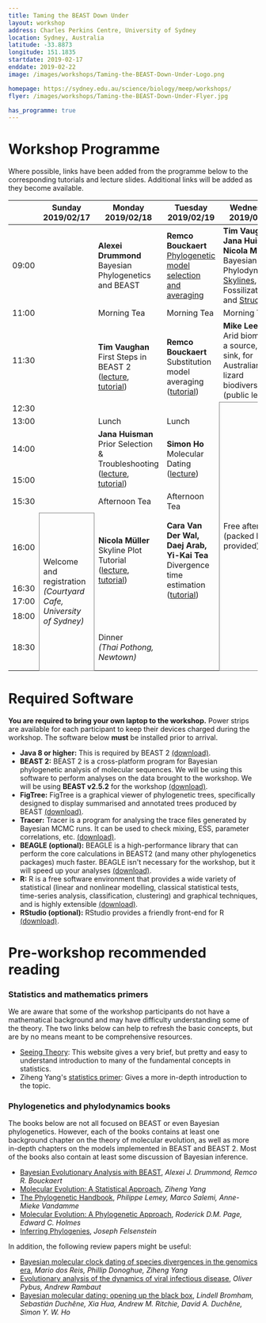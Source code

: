 ```yaml
---
title: Taming the BEAST Down Under
layout: workshop
address: Charles Perkins Centre, University of Sydney
location: Sydney, Australia
latitude: -33.8873
longitude: 151.1835
startdate: 2019-02-17
enddate: 2019-02-22
image: /images/workshops/Taming-the-BEAST-Down-Under-Logo.png

homepage: https://sydney.edu.au/science/biology/meep/workshops/
flyer: /images/workshops/Taming-the-BEAST-Down-Under-Flyer.jpg

has_programme: true
---
```


# Workshop Programme

Where possible, links have been added from the programme below to the corresponding tutorials and lecture slides.
Additional links will be added as they become available.

<table>
<thead>

<tr>
<th></th>
<th> Sunday <br> 2019/02/17 </th>
<th> Monday <br> 2019/02/18</th>
<th> Tuesday <br> 2019/02/19 </th>
<th> Wednesday <br> 2019/02/20 </th>
<th> Thursday <br> 2019/02/21 </th>
<th> Friday <br> 2019/02/22 </th>
</tr>

</thead>

<tbody>

<tr>
<td> 09:00</td>
<td></td>
<td> <b>Alexei Drummond</b> <br> Bayesian Phylogenetics and BEAST </td>
<td> <b>Remco Bouckaert</b> <br> <a href="https://github.com/Taming-the-BEAST/Taming-the-BEAST-2019-Sydney-Lectures/raw/master/Day2_ModelSelection.pdf">Phylogenetic model selection and averaging</a> </td>
<td> <b>Tim Vaughan, Jana Huisman, Nicola M&uuml;ller</b> <br> Bayesian Phylodynamics: <a href="https://tgvaughan.github.io/TTB_Lectures/Phylodynamics">Skylines</a>, Fossilization and <a href="https://slides.com/nicolamueller/20190218ttbstrutured#/20190218ttbstrutured">Structure</a> </td>
<td> <b>Mike Lee</b> <br> Bayesian phylogenetics for phenotypic and palaeontological datasets </td>
<td> <b>Sebastián Duchêne</b> <br> Tip-dating and phylodynamics </td>
</tr>

<tr>
<td> 11:00 </td>
<td></td>
<td> Morning Tea </td>
<td> Morning Tea </td>
<td> Morning Tea </td>
<td> Morning Tea </td>
<td> Morning Tea </td>
</tr>


<tr>
<td> 11:30 </td>
<td></td>
<td rowspan="2"> <b>Tim Vaughan</b>
    <br> First Steps in BEAST&nbsp;2<br>
    (<a href="https://tgvaughan.github.io/TTB_Lectures/FirstSteps/">lecture</a>, <a href="https://taming-the-beast.org/tutorials/Introduction-to-BEAST2/">tutorial</a>) </td>
<td rowspan="2"> <b>Remco Bouckaert</b> <br> Substitution model averaging <br>
    (<a href="https://taming-the-beast.org/tutorials/Substitution-model-averaging/">tutorial</a>) </td>
<td> <b>Mike Lee</b> <br> Arid biomes as a source, not sink, for Australian lizard biodiversity
<br> (public lecture) </td>
<td rowspan="2"> <b>Jana Huisman</b> <br> Fossilized birth-death model analyses <br> (<a href="https://taming-the-beast.org/tutorials/FBD-tutorial/">tutorial</a>) </td>
<td rowspan="2"> <b>Nicola Müller</b> <br> Isolation with Migration using Coupled MCMC <br> (<a href="https://taming-the-beast.org/tutorials/AIM-Tutorial">tutorial</a>) </td>
</tr>

<tr>
<td> 12:30 </td>
<td></td>
<td rowspan="10" style="border: solid 1px gray"> Free afternoon<br>(packed lunch provided)</td>
</tr>

<tr>
<td> 13:00 </td>
<td></td>
<td>Lunch</td>
<td>Lunch</td>
<td>Lunch</td>
<td>Lunch</td>
</tr>

<tr>
<td> 14:00 </td>
<td></td>
<td rowspan="2"> <b>Jana Huisman</b> <br> Prior Selection &amp; Troubleshooting <br> (<a href="https://github.com/Taming-the-BEAST/Taming-the-BEAST-2019-Sydney-Lectures/raw/master/Priors_and_trouble.pdf">lecture</a>, <a href="https://taming-the-beast.org/tutorials/Prior-selection/">tutorial</a>)</td>
<td rowspan="2"> <b>Simon Ho </b> <br> Molecular Dating (<a href="https://github.com/Taming-the-BEAST/Taming-the-BEAST-2019-Sydney-Lectures/raw/master/Day2_MolecularDating.pdf">lecture</a>)</td>
<td> <b>David Duchêne</b> <br> Species trees and gene trees
(<a href="https://github.com/Taming-the-BEAST/Taming-the-BEAST-2019-Sydney-Lectures/raw/master/Day4_SpeciesGeneTreesDDuchene.pdf">lecture</a>)</td>
<td rowspan="2"> <b>Tim Vaughan</b> <br> Bacterial genomics </td>
</tr>

<tr>
<td> 15:00 </td>
<td></td>
<td rowspan="3"> <b>Jérémie Sciré, Nicola Müller</b> <br>
    Analyzing structured populations under birth-death and coalescent models <br>
    (<a href="https://taming-the-beast.org/tutorials/Structured-birth-death-model/">tutorial 1</a>, <a href="https://taming-the-beast.org/tutorials/Mascot-Tutorial/">tutorial 2</a>)
</td>
</tr>


<tr>
<td> 15:30 </td>
<td></td>
<td> Afternoon Tea </td>
<td> Afternoon Tea </td>
<td> Afternoon Tea </td>
</tr>

<tr>
<td> 16:00 </td>
<td rowspan="5" style="border: solid 1px gray">
Welcome and registration<br> <i>(Courtyard Cafe,<br>University of Sydney)</i></td>
<td rowspan="3"> <b>Nicola Müller</b> <br> Skyline Plot Tutorial <br>
(<a href="https://slides.com/nicolamueller/skyline-plots/">lecture</a>,
<a href="https://taming-the-beast.org/tutorials/Skyline-plots/">tutorial</a>)</td>
<td rowspan="3"> <b>Cara Van Der Wal,  Daej Arab, Yi-Kai Tea</b> <br> Divergence time estimation <br> (<a href="https://taming-the-beast.org/tutorials/CladeAge-Tutorial/">tutorial</a>)</td>
<td rowspan="5" style="border: solid 1px gray">
Departure</td>
</tr>

<tr>
<td> 16:30 </td>
<td> </td>
</tr>

<tr>
<td> 17:00 </td>
</tr>

<tr>
<td> 18:00 </td>
<td> </td>
<td> </td>
<td rowspan="2">
Buffet dinner cruise<br>
<i>(Sydney Harbour, Depart from King St Wharf)</i></td>
</tr>

<tr>
<td> 18:30 </td>
<td> Dinner<br> <i>(Thai Pothong, Newtown)</i></td>
<td> </td>
</tr>

</tbody>
</table>


# Required Software

**You are required to bring your own laptop to the workshop.** Power strips are available for each participant to keep their devices charged during the workshop. The software below **must** be installed prior to arrival. 

- **Java 8 or higher:** This is required by BEAST 2 [(download)](http://java.com/download).
- **BEAST 2:** BEAST 2 is a cross-platform program for Bayesian phylogenetic analysis of molecular sequences. We will be using this software to perform analyses on the data brought to the workshop. We will be using **BEAST v2.5.2** for the workshop [(download)](http://beast2.org/).
- **FigTree:** FigTree is a graphical viewer of phylogenetic trees, specifically designed to display summarised and annotated trees produced by BEAST [(download)](http://beast.community/figtree).
- **Tracer:** Tracer is a program for analysing the trace files generated by Bayesian MCMC runs. It can be used to check mixing, ESS, parameter correlations, etc. [(download)](http://beast.community/tracer).
- **BEAGLE (optional):** BEAGLE is a high-performance library that can perform the core calculations in BEAST2 (and many other phylogenetics packages) much faster. BEAGLE isn't necessary for the workshop, but it will speed up your analyses [(download)](https://github.com/beagle-dev/beagle-lib).
- **R:** R is a free software environment that provides a wide variety of statistical (linear and nonlinear modelling, classical statistical tests, time-series analysis, classification, clustering) and graphical techniques, and is highly extensible [(download)](https://www.r-project.org/).
- **RStudio (optional):** RStudio provides a friendly front-end for R [(download)](https://www.rstudio.com/).


# Pre-workshop recommended reading


### Statistics and mathematics primers

We are aware that some of the workshop participants do not have a mathematical background and may have difficulty understanding some of the theory. The two links below can help to refresh the basic concepts, but are by no means meant to be comprehensive resources.

- [Seeing Theory](http://students.brown.edu/seeing-theory/index.html): This website gives a very brief, but pretty and easy to understand introduction to many of the fundamental concepts in statistics. 
- Ziheng Yang's [statistics primer](http://abacus.gene.ucl.ac.uk/PPS/PrimerProbabilityStatistics.pdf): Gives a more in-depth introduction to the topic.

### Phylogenetics and phylodynamics books

The books below are not all focused on BEAST or even Bayesian phylogenetics. However, each of the books contains at least one background chapter on the theory of molecular evolution, as well as more in-depth chapters on the models implemented in BEAST and BEAST 2. Most of the books also contain at least some discussion of Bayesian inference.

- [Bayesian Evolutionary Analysis with BEAST](https://www.beast2.org/book/), _Alexei J. Drummond, Remco R. Bouckaert_
- [Molecular Evolution: A Statistical Approach](http://abacus.gene.ucl.ac.uk/MESA/), _Ziheng Yang_
- [The Phylogenetic Handbook](http://www.cambridge.org/catalogue/catalogue.asp?isbn=9780521877107), _Philippe Lemey, Marco Salemi, Anne-Mieke Vandamme_
- [Molecular Evolution: A Phylogenetic Approach](http://eu.wiley.com/WileyCDA/WileyTitle/productCd-0865428891.html), _Roderick D.M. Page, Edward C. Holmes_
- [Inferring Phylogenies](https://www.amazon.co.uk/Inferring-Phylogenies-Joseph-Felsenstein/dp/0878931775), _Joseph Felsenstein_

In addition, the following review papers might be useful:

- [Bayesian molecular clock dating of species divergences in the genomics era](https://www.nature.com/articles/nrg.2015.8), _Mario dos Reis, Phillip Donoghue, Ziheng Yang_
- [Evolutionary analysis of the dynamics of viral infectious disease](https://www.nature.com/articles/nrg2583), _Oliver Pybus, Andrew Rambaut_
- [Bayesian molecular dating: opening up the black box](https://onlinelibrary.wiley.com/doi/abs/10.1111/brv.12390), _Lindell Bromham, Sebastián Duchêne, Xia Hua, Andrew M. Ritchie, David A. Duchêne, Simon Y. W. Ho_
